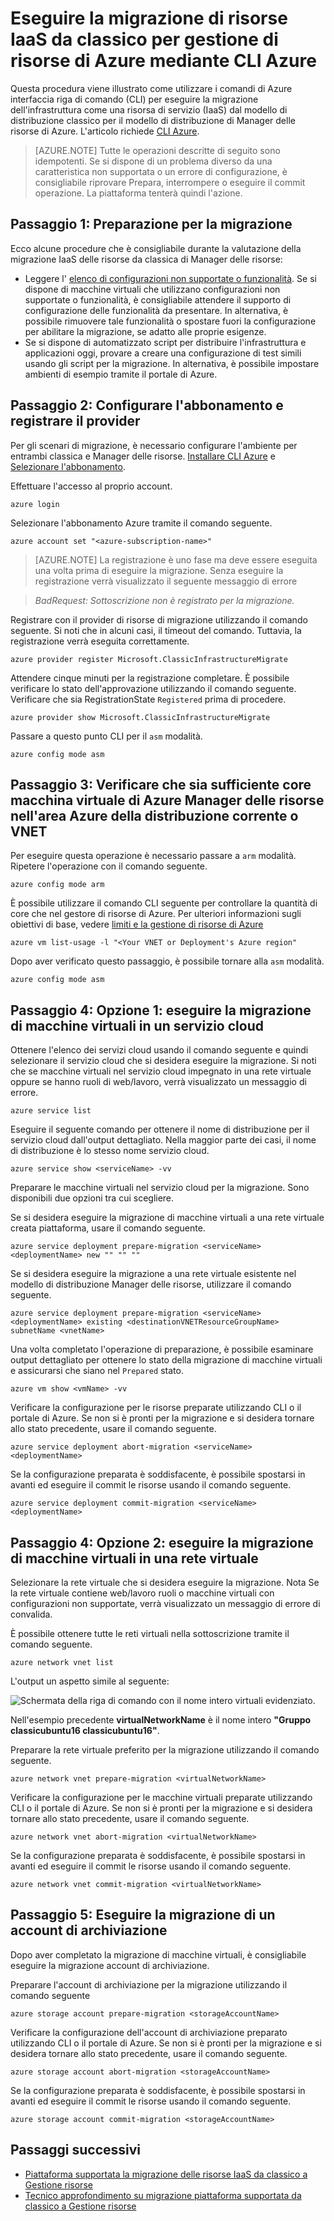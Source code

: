 <properties
    pageTitle="Eseguire la migrazione di risorse IaaS da classico per gestione di risorse di Azure mediante CLI Azure | Microsoft Azure"
    description="Questo articolo sono illustrati migrazione piattaforma supportata di risorse da classico per gestione di risorse di Azure tramite CLI Azure"
    services="virtual-machines-linux"
    documentationCenter=""
    authors="cynthn"
    manager="timlt"
    editor=""
    tags="azure-resource-manager"/>

<tags
    ms.service="virtual-machines-linux"
    ms.workload="infrastructure-services"
    ms.tgt_pltfrm="vm-linux"
    ms.devlang="na"
    ms.topic="article"
    ms.date="07/19/2016"
    ms.author="cynthn"/>

# <a name="migrate-iaas-resources-from-classic-to-azure-resource-manager-by-using-azure-cli"></a>Eseguire la migrazione di risorse IaaS da classico per gestione di risorse di Azure mediante CLI Azure

Questa procedura viene illustrato come utilizzare i comandi di Azure interfaccia riga di comando (CLI) per eseguire la migrazione dell'infrastruttura come una risorsa di servizio (IaaS) dal modello di distribuzione classico per il modello di distribuzione di Manager delle risorse di Azure. L'articolo richiede [CLI Azure](../xplat-cli-install.md).

>[AZURE.NOTE] Tutte le operazioni descritte di seguito sono idempotenti. Se si dispone di un problema diverso da una caratteristica non supportata o un errore di configurazione, è consigliabile riprovare Prepara, interrompere o eseguire il commit operazione. La piattaforma tenterà quindi l'azione.

## <a name="step-1-prepare-for-migration"></a>Passaggio 1: Preparazione per la migrazione

Ecco alcune procedure che è consigliabile durante la valutazione della migrazione IaaS delle risorse da classica di Manager delle risorse:

- Leggere l' [elenco di configurazioni non supportate o funzionalità](virtual-machines-windows-migration-classic-resource-manager.md). Se si dispone di macchine virtuali che utilizzano configurazioni non supportate o funzionalità, è consigliabile attendere il supporto di configurazione delle funzionalità da presentare. In alternativa, è possibile rimuovere tale funzionalità o spostare fuori la configurazione per abilitare la migrazione, se adatto alle proprie esigenze.
-   Se si dispone di automatizzato script per distribuire l'infrastruttura e applicazioni oggi, provare a creare una configurazione di test simili usando gli script per la migrazione. In alternativa, è possibile impostare ambienti di esempio tramite il portale di Azure.

## <a name="step-2-set-your-subscription-and-register-the-provider"></a>Passaggio 2: Configurare l'abbonamento e registrare il provider

Per gli scenari di migrazione, è necessario configurare l'ambiente per entrambi classica e Manager delle risorse. [Installare CLI Azure](../xplat-cli-install.md) e [Selezionare l'abbonamento](../xplat-cli-connect.md).

Effettuare l'accesso al proprio account.
    
    azure login

Selezionare l'abbonamento Azure tramite il comando seguente.

    azure account set "<azure-subscription-name>"

>[AZURE.NOTE] La registrazione è uno fase ma deve essere eseguita una volta prima di eseguire la migrazione. Senza eseguire la registrazione verrà visualizzato il seguente messaggio di errore 

>   *BadRequest: Sottoscrizione non è registrato per la migrazione.* 

Registrare con il provider di risorse di migrazione utilizzando il comando seguente. Si noti che in alcuni casi, il timeout del comando. Tuttavia, la registrazione verrà eseguita correttamente.

    azure provider register Microsoft.ClassicInfrastructureMigrate

Attendere cinque minuti per la registrazione completare. È possibile verificare lo stato dell'approvazione utilizzando il comando seguente. Verificare che sia RegistrationState `Registered` prima di procedere.

    azure provider show Microsoft.ClassicInfrastructureMigrate

Passare a questo punto CLI per il `asm` modalità.

    azure config mode asm

## <a name="step-3-make-sure-you-have-enough-azure-resource-manager-virtual-machine-cores-in-the-azure-region-of-your-current-deployment-or-vnet"></a>Passaggio 3: Verificare che sia sufficiente core macchina virtuale di Azure Manager delle risorse nell'area Azure della distribuzione corrente o VNET

Per eseguire questa operazione è necessario passare a `arm` modalità. Ripetere l'operazione con il comando seguente.

```
azure config mode arm
```

È possibile utilizzare il comando CLI seguente per controllare la quantità di core che nel gestore di risorse di Azure. Per ulteriori informazioni sugli obiettivi di base, vedere [limiti e la gestione di risorse di Azure](../articles/azure-subscription-service-limits.md#limits-and-the-azure-resource-manager)

```
azure vm list-usage -l "<Your VNET or Deployment's Azure region"
```

Dopo aver verificato questo passaggio, è possibile tornare alla `asm` modalità.

    azure config mode asm


## <a name="step-4-option-1---migrate-virtual-machines-in-a-cloud-service"></a>Passaggio 4: Opzione 1: eseguire la migrazione di macchine virtuali in un servizio cloud 

Ottenere l'elenco dei servizi cloud usando il comando seguente e quindi selezionare il servizio cloud che si desidera eseguire la migrazione. Si noti che se macchine virtuali nel servizio cloud impegnato in una rete virtuale oppure se hanno ruoli di web/lavoro, verrà visualizzato un messaggio di errore.

    azure service list

Eseguire il seguente comando per ottenere il nome di distribuzione per il servizio cloud dall'output dettagliato. Nella maggior parte dei casi, il nome di distribuzione è lo stesso nome servizio cloud.

    azure service show <serviceName> -vv

Preparare le macchine virtuali nel servizio cloud per la migrazione. Sono disponibili due opzioni tra cui scegliere.

Se si desidera eseguire la migrazione di macchine virtuali a una rete virtuale creata piattaforma, usare il comando seguente.

    azure service deployment prepare-migration <serviceName> <deploymentName> new "" "" ""

Se si desidera eseguire la migrazione a una rete virtuale esistente nel modello di distribuzione Manager delle risorse, utilizzare il comando seguente.

    azure service deployment prepare-migration <serviceName> <deploymentName> existing <destinationVNETResourceGroupName> subnetName <vnetName>

Una volta completato l'operazione di preparazione, è possibile esaminare output dettagliato per ottenere lo stato della migrazione di macchine virtuali e assicurarsi che siano nel `Prepared` stato.

    azure vm show <vmName> -vv

Verificare la configurazione per le risorse preparate utilizzando CLI o il portale di Azure. Se non si è pronti per la migrazione e si desidera tornare allo stato precedente, usare il comando seguente.

    azure service deployment abort-migration <serviceName> <deploymentName>

Se la configurazione preparata è soddisfacente, è possibile spostarsi in avanti ed eseguire il commit le risorse usando il comando seguente.

    azure service deployment commit-migration <serviceName> <deploymentName>


    
## <a name="step-4-option-2----migrate-virtual-machines-in-a-virtual-network"></a>Passaggio 4: Opzione 2: eseguire la migrazione di macchine virtuali in una rete virtuale

Selezionare la rete virtuale che si desidera eseguire la migrazione. Nota Se la rete virtuale contiene web/lavoro ruoli o macchine virtuali con configurazioni non supportate, verrà visualizzato un messaggio di errore di convalida.

È possibile ottenere tutte le reti virtuali nella sottoscrizione tramite il comando seguente.

    azure network vnet list
    
L'output un aspetto simile al seguente:

![Schermata della riga di comando con il nome intero virtuali evidenziato.](./media/virtual-machines-linux-cli-migration-classic-resource-manager/vnet.png)

Nell'esempio precedente **virtualNetworkName** è il nome intero **"Gruppo classicubuntu16 classicubuntu16"**.

Preparare la rete virtuale preferito per la migrazione utilizzando il comando seguente.

    azure network vnet prepare-migration <virtualNetworkName>

Verificare la configurazione per le macchine virtuali preparate utilizzando CLI o il portale di Azure. Se non si è pronti per la migrazione e si desidera tornare allo stato precedente, usare il comando seguente.

    azure network vnet abort-migration <virtualNetworkName>

Se la configurazione preparata è soddisfacente, è possibile spostarsi in avanti ed eseguire il commit le risorse usando il comando seguente.

    azure network vnet commit-migration <virtualNetworkName>

## <a name="step-5-migrate-a-storage-account"></a>Passaggio 5: Eseguire la migrazione di un account di archiviazione

Dopo aver completato la migrazione di macchine virtuali, è consigliabile eseguire la migrazione account di archiviazione.

Preparare l'account di archiviazione per la migrazione utilizzando il comando seguente

    azure storage account prepare-migration <storageAccountName>

Verificare la configurazione dell'account di archiviazione preparato utilizzando CLI o il portale di Azure. Se non si è pronti per la migrazione e si desidera tornare allo stato precedente, usare il comando seguente.

    azure storage account abort-migration <storageAccountName>

Se la configurazione preparata è soddisfacente, è possibile spostarsi in avanti ed eseguire il commit le risorse usando il comando seguente.

    azure storage account commit-migration <storageAccountName>

## <a name="next-steps"></a>Passaggi successivi

- [Piattaforma supportata la migrazione delle risorse IaaS da classico a Gestione risorse](virtual-machines-windows-migration-classic-resource-manager.md)
- [Tecnico approfondimento su migrazione piattaforma supportata da classico a Gestione risorse](virtual-machines-windows-migration-classic-resource-manager-deep-dive.md)
